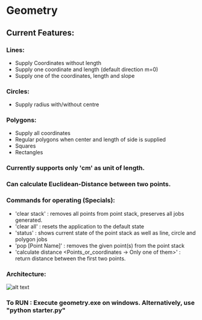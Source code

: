 # Geometry

## Current Features:

### Lines:

* Supply Coordinates without length
* Supply one coordinate and length (default direction m=0)
* Supply one of the coordinates, length and slope

### Circles:

* Supply radius with/without centre

### Polygons:

* Supply all coordinates
* Regular polygons when center and length of side is supplied
* Squares
* Rectangles

### Currently supports only 'cm' as unit of length.

### Can calculate Euclidean-Distance between two points.

### Commands for operating (Specials):
* 'clear stack' : removes all points from point stack, preserves all jobs generated.
* 'clear all' : resets the application to the default state
* 'status' : shows current state of the point stack as well as line, circle and polygon jobs
* 'pop [Point Name]' : removes the given point(s) from the point stack
* 'calculate distance <Points_or_coordinates -> Only  one of them>' : return distance between the first two points.

### Architecture:
![alt text](https://firebasestorage.googleapis.com/v0/b/utkarshgx.appspot.com/o/images%2FGeometry.jpg?alt=media&token=6f660d61-6b06-4daf-865d-c3e624d034bd)

### To RUN : Execute geometry.exe on windows. Alternatively, use "python starter.py"
